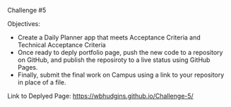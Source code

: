 Challenge #5

Objectives:
- Create a Daily Planner app that meets Acceptance Criteria and Technical Acceptance Criteria 
- Once ready to deply portfolio page, push the new code to a repository on GitHub, and publish the reposiroty to a live status using GitHub Pages.
- Finally, submit the final work on Campus using a link to your repository in place of a file.

Link to Deplyed Page:
https://wbhudgins.github.io/Challenge-5/
